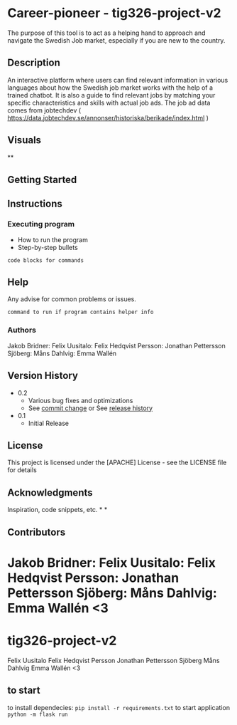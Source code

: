 
# Career-pioneer - tig326-project-v2 

The purpose of this tool is to act as a helping hand to approach and navigate the Swedish Job market, especially if you are new to the country.

## Description

An interactive platform where users can find relevant information in various languages about how the Swedish job market works with the help of a trained chatbot. It is also a guide to find relevant jobs by matching your specific characteristics and skills with actual job ads. 
The job ad data comes from jobtechdev ( https://data.jobtechdev.se/annonser/historiska/berikade/index.html )
## Visuals 

**

## Getting Started

## Instructions


### Executing program

* How to run the program
* Step-by-step bullets
```
code blocks for commands
```

## Help

Any advise for common problems or issues.
```
command to run if program contains helper info
```

### Authors

Jakob Bridner:
Felix Uusitalo:
Felix Hedqvist Persson:
Jonathan Pettersson Sjöberg:
Måns Dahlvig:
Emma Wallén

## Version History

* 0.2
    * Various bug fixes and optimizations
    * See [commit change]() or See [release history]()
* 0.1
    * Initial Release

## License

This project is licensed under the [APACHE] License - see the LICENSE file for details

## Acknowledgments

Inspiration, code snippets, etc.
*
*
## Contributors
Jakob Bridner:
Felix Uusitalo:
Felix Hedqvist Persson:
Jonathan Pettersson Sjöberg:
Måns Dahlvig:
Emma Wallén <3
=======
# tig326-project-v2
Felix Uusitalo
Felix Hedqvist Persson
Jonathan Pettersson Sjöberg
Måns Dahlvig
Emma Wallén <3


## to start

to install dependecies: `pip install -r requirements.txt`
to start application `python -m flask run`

